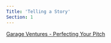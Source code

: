 ```yaml
---
Title: 'Telling a Story'
Section: 1
---
```


[Garage Ventures - Perfecting Your Pitch](https://raw.githubusercontent.com/joelmoxley/founder-playbook/master/I.%20Foundational/01%20-%20How%20To%20Tell%20Your%20Story/01%20-%20Content%20-%20Telling%20A%20Story/01%20-%20Garage%20Ventures%20-%20Perfecting%20Your%20Pitch.pdf)